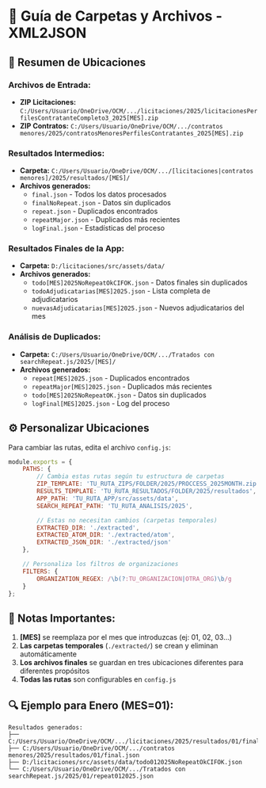 # 📁 Guía de Carpetas y Archivos - XML2JSON

## 🎯 **Resumen de Ubicaciones**

### **Archivos de Entrada:**

- **ZIP Licitaciones:** `C:/Users/Usuario/OneDrive/OCM/.../licitaciones/2025/licitacionesPerfilesContratanteCompleto3_2025[MES].zip`
- **ZIP Contratos:** `C:/Users/Usuario/OneDrive/OCM/.../contratos menores/2025/contratosMenoresPerfilesContratantes_2025[MES].zip`

### **Resultados Intermedios:**

- **Carpeta:** `C:/Users/Usuario/OneDrive/OCM/.../[licitaciones|contratos menores]/2025/resultados/[MES]/`
- **Archivos generados:**
  - `final.json` - Todos los datos procesados
  - `finalNoRepeat.json` - Datos sin duplicados
  - `repeat.json` - Duplicados encontrados
  - `repeatMajor.json` - Duplicados más recientes
  - `logFinal.json` - Estadísticas del proceso

### **Resultados Finales de la App:**

- **Carpeta:** `D:/licitaciones/src/assets/data/`
- **Archivos generados:**
  - `todo[MES]2025NoRepeatOkCIFOK.json` - Datos finales sin duplicados
  - `todoAdjudicatarias[MES]2025.json` - Lista completa de adjudicatarios
  - `nuevasAdjudicatarias[MES]2025.json` - Nuevos adjudicatarios del mes

### **Análisis de Duplicados:**

- **Carpeta:** `C:/Users/Usuario/OneDrive/OCM/.../Tratados con searchRepeat.js/2025/[MES]/`
- **Archivos generados:**
  - `repeat[MES]2025.json` - Duplicados encontrados
  - `repeatMajor[MES]2025.json` - Duplicados más recientes
  - `todo[MES]2025NoRepeatOK.json` - Datos sin duplicados
  - `logFinal[MES]2025.json` - Log del proceso

## ⚙️ **Personalizar Ubicaciones**

Para cambiar las rutas, edita el archivo `config.js`:

```javascript
module.exports = {
	PATHS: {
		// Cambia estas rutas según tu estructura de carpetas
		ZIP_TEMPLATE: 'TU_RUTA_ZIPS/FOLDER/2025/PROCCESS_2025MONTH.zip',
		RESULTS_TEMPLATE: 'TU_RUTA_RESULTADOS/FOLDER/2025/resultados',
		APP_PATH: 'TU_RUTA_APP/src/assets/data',
		SEARCH_REPEAT_PATH: 'TU_RUTA_ANALISIS/2025',

		// Estas no necesitan cambios (carpetas temporales)
		EXTRACTED_DIR: './extracted',
		EXTRACTED_ATOM_DIR: './extracted/atom',
		EXTRACTED_JSON_DIR: './extracted/json'
	},

	// Personaliza los filtros de organizaciones
	FILTERS: {
		ORGANIZATION_REGEX: /\b(?:TU_ORGANIZACION|OTRA_ORG)\b/g
	}
};
```

## 📝 **Notas Importantes:**

1. **[MES]** se reemplaza por el mes que introduzcas (ej: 01, 02, 03...)
2. **Las carpetas temporales** (`./extracted/`) se crean y eliminan automáticamente
3. **Los archivos finales** se guardan en tres ubicaciones diferentes para diferentes propósitos
4. **Todas las rutas** son configurables en `config.js`

## 🔍 **Ejemplo para Enero (MES=01):**

```
Resultados generados:
├── C:/Users/Usuario/OneDrive/OCM/.../licitaciones/2025/resultados/01/final.json
├── C:/Users/Usuario/OneDrive/OCM/.../contratos menores/2025/resultados/01/final.json
├── D:/licitaciones/src/assets/data/todo012025NoRepeatOkCIFOK.json
└── C:/Users/Usuario/OneDrive/OCM/.../Tratados con searchRepeat.js/2025/01/repeat012025.json
```
